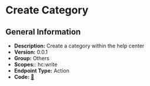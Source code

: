 # Create Category

## General Information

- **Description:** Create a category within the help center
- **Version:** 0.0.1
- **Group:** Others
- **Scopes:**: hc:write
- **Endpoint Type:** Action
- **Code:** [🔗](https://github.com/NangoHQ/integration-templates/tree/main/integrations/zendesk/actions/create-category.ts)
